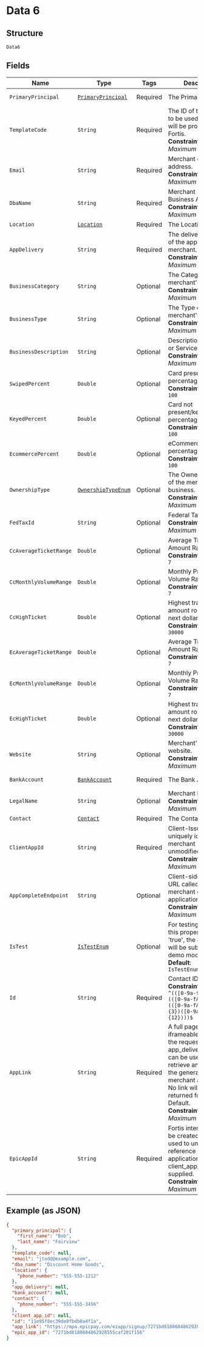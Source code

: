
# Data 6

## Structure

`Data6`

## Fields

| Name | Type | Tags | Description | Getter | Setter |
|  --- | --- | --- | --- | --- | --- |
| `PrimaryPrincipal` | [`PrimaryPrincipal`](../../doc/models/primary-principal.md) | Required | The Primary Principal. | PrimaryPrincipal getPrimaryPrincipal() | setPrimaryPrincipal(PrimaryPrincipal primaryPrincipal) |
| `TemplateCode` | `String` | Required | The ID of the template to be used - this value will be provided by Fortis.<br>**Constraints**: *Maximum Length*: `10` | String getTemplateCode() | setTemplateCode(String templateCode) |
| `Email` | `String` | Required | Merchant email address.<br>**Constraints**: *Maximum Length*: `100` | String getEmail() | setEmail(String email) |
| `DbaName` | `String` | Required | Merchant 'Doing Business As' name.<br>**Constraints**: *Maximum Length*: `100` | String getDbaName() | setDbaName(String dbaName) |
| `Location` | [`Location`](../../doc/models/location.md) | Required | The Location. | Location getLocation() | setLocation(Location location) |
| `AppDelivery` | `String` | Required | The delivery method of the app to the merchant.<br>**Constraints**: *Maximum Length*: `20` | String getAppDelivery() | setAppDelivery(String appDelivery) |
| `BusinessCategory` | `String` | Optional | The Category of the merchant's business<br>**Constraints**: *Maximum Length*: `50` | String getBusinessCategory() | setBusinessCategory(String businessCategory) |
| `BusinessType` | `String` | Optional | The Type of a merchant's business.<br>**Constraints**: *Maximum Length*: `50` | String getBusinessType() | setBusinessType(String businessType) |
| `BusinessDescription` | `String` | Optional | Description of Goods or Services.<br>**Constraints**: *Maximum Length*: `200` | String getBusinessDescription() | setBusinessDescription(String businessDescription) |
| `SwipedPercent` | `Double` | Optional | Card present/swiped percentage<br>**Constraints**: `>= 0`, `<= 100` | Double getSwipedPercent() | setSwipedPercent(Double swipedPercent) |
| `KeyedPercent` | `Double` | Optional | Card not present/keyed percentage<br>**Constraints**: `>= 0`, `<= 100` | Double getKeyedPercent() | setKeyedPercent(Double keyedPercent) |
| `EcommercePercent` | `Double` | Optional | eCommerce percentage.<br>**Constraints**: `>= 0`, `<= 100` | Double getEcommercePercent() | setEcommercePercent(Double ecommercePercent) |
| `OwnershipType` | [`OwnershipTypeEnum`](../../doc/models/ownership-type-enum.md) | Optional | The Ownership Type of the merchant's business.<br>**Constraints**: *Maximum Length*: `10` | OwnershipTypeEnum getOwnershipType() | setOwnershipType(OwnershipTypeEnum ownershipType) |
| `FedTaxId` | `String` | Optional | Federal Tax ID (EIN).<br>**Constraints**: *Maximum Length*: `10` | String getFedTaxId() | setFedTaxId(String fedTaxId) |
| `CcAverageTicketRange` | `Double` | Optional | Average Transaction Amount Range<br>**Constraints**: `>= 1`, `<= 7` | Double getCcAverageTicketRange() | setCcAverageTicketRange(Double ccAverageTicketRange) |
| `CcMonthlyVolumeRange` | `Double` | Optional | Monthly Processing Volume Range<br>**Constraints**: `>= 1`, `<= 7` | Double getCcMonthlyVolumeRange() | setCcMonthlyVolumeRange(Double ccMonthlyVolumeRange) |
| `CcHighTicket` | `Double` | Optional | Highest transaction amount rounded to the next dollar<br>**Constraints**: `>= 0`, `<= 30000` | Double getCcHighTicket() | setCcHighTicket(Double ccHighTicket) |
| `EcAverageTicketRange` | `Double` | Optional | Average Transaction Amount Range<br>**Constraints**: `>= 1`, `<= 7` | Double getEcAverageTicketRange() | setEcAverageTicketRange(Double ecAverageTicketRange) |
| `EcMonthlyVolumeRange` | `Double` | Optional | Monthly Processing Volume Range<br>**Constraints**: `>= 1`, `<= 7` | Double getEcMonthlyVolumeRange() | setEcMonthlyVolumeRange(Double ecMonthlyVolumeRange) |
| `EcHighTicket` | `Double` | Optional | Highest transaction amount rounded to the next dollar<br>**Constraints**: `>= 0`, `<= 30000` | Double getEcHighTicket() | setEcHighTicket(Double ecHighTicket) |
| `Website` | `String` | Optional | Merchant's business website.<br>**Constraints**: *Maximum Length*: `100` | String getWebsite() | setWebsite(String website) |
| `BankAccount` | [`BankAccount`](../../doc/models/bank-account.md) | Required | The Bank Account. | BankAccount getBankAccount() | setBankAccount(BankAccount bankAccount) |
| `LegalName` | `String` | Optional | Merchant legal name.<br>**Constraints**: *Maximum Length*: `100` | String getLegalName() | setLegalName(String legalName) |
| `Contact` | [`Contact`](../../doc/models/contact.md) | Required | The Contact. | Contact getContact() | setContact(Contact contact) |
| `ClientAppId` | `String` | Required | Client-Issued ID to uniquely identify the merchant (Returned unmodified).<br>**Constraints**: *Maximum Length*: `20` | String getClientAppId() | setClientAppId(String clientAppId) |
| `AppCompleteEndpoint` | `String` | Optional | Client-side Redirect URL called after merchant completes application.<br>**Constraints**: *Maximum Length*: `400` | String getAppCompleteEndpoint() | setAppCompleteEndpoint(String appCompleteEndpoint) |
| `IsTest` | [`IsTestEnum`](../../doc/models/is-test-enum.md) | Optional | For testing only. When this property is set to 'true', the application will be submitted in demo mode.<br>**Default**: `IsTestEnum.ENUM_FALSE` | IsTestEnum getIsTest() | setIsTest(IsTestEnum isTest) |
| `Id` | `String` | Required | Contact ID<br>**Constraints**: *Pattern*: `^(([0-9a-fA-F]{24})\|(([0-9a-fA-F]{8})-(([0-9a-fA-F]{4}\-){3})([0-9a-fA-F]{12})))$` | String getId() | setId(String id) |
| `AppLink` | `String` | Required | A full page or iframeable link, set in the request app_delivery field, that can be used to retrieve and resume the generated merchant application. No link will be returned for the Default.<br>**Constraints**: *Maximum Length*: `400` | String getAppLink() | setAppLink(String appLink) |
| `EpicAppId` | `String` | Required | Fortis internal ID. Can be created that can be used to uniquely reference an application if a client_app_id is not supplied.<br>**Constraints**: *Maximum Length*: `128` | String getEpicAppId() | setEpicAppId(String epicAppId) |

## Example (as JSON)

```json
{
  "primary_principal": {
    "first_name": "Bob",
    "last_name": "Fairview"
  },
  "template_code": null,
  "email": "jtodd@example.com",
  "dba_name": "Discount Home Goods",
  "location": {
    "phone_number": "555-555-1212"
  },
  "app_delivery": null,
  "bank_account": null,
  "contact": {
    "phone_number": "555-555-3456"
  },
  "client_app_id": null,
  "id": "11e95f8ec39de8fbdb0a4f1a",
  "app_link": "https://mpa.epicpay.com/ezapp/signup/7271bd8180684862928555caf201f156",
  "epic_app_id": "7271bd8180684862928555caf201f156"
}
```

